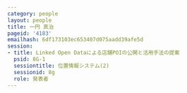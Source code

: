 ```yaml
---
category: people
layout: people
title: 一円 真治
pageid: '4183'
emailhash: 6df173103ec653407d075aadd39afe5d
session:
- title: Linked Open Dataによる店舗POIの公開と活用手法の提案
  psid: 8G-1
  sessiontitle: 位置情報システム(2)
  sessionid: 8g
  role: 発表者
---
```

